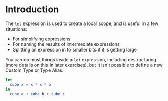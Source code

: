 # Introduction

The `let` expression is used to create a local scope, and is useful in a few situations:

- For simplifying expressions
- For naming the results of intermediate expressions
- Splitting an expression in to smaller bits if it is getting large

You can do most things inside a `let` expression, including destructuring (more details on this in later exercises), but it isn't possible to define a new Custom Type or Type Alias.

```elm
let
  cube x = x * x * x
in
  cube a + cube b + cube c
```
